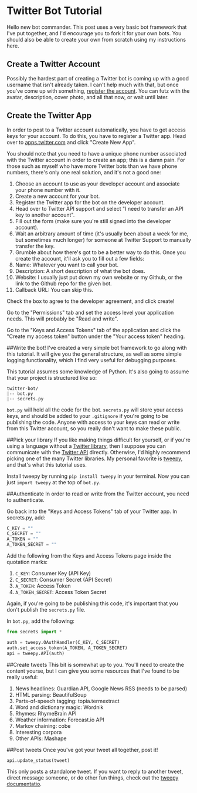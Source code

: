 # Twitter Bot Tutorial

Hello new bot commander. This post uses a very basic bot framework that I've put together, and I'd encourage you to fork it for your own bots. You should also be able to create your own from scratch using my instructions here.

## Create a Twitter Account
Possibly the hardest part of creating a Twitter bot is coming up with a good username that isn't already taken. I can't help much with that, but once you've come up with something, [register the account](https://twitter.com/). You can futz with the avatar, description, cover photo, and all that now, or wait until later.

## Create the Twitter App
In order to post to a Twitter account automatically, you have to get access keys for your account. To do this, you have to register a Twitter app. Head over to [apps.twitter.com](apps.twitter.com) and click "Create New App".

You should note that you need to have a unique phone number associated with the Twitter account in order to create an app; this is a damn pain. For those such as myself who have more Twitter bots than we have phone numbers, there's only one real solution, and it's not a good one:

1. Choose an account to use as your developer account and associate your phone number with it.
2. Create a new account for your bot.
3. Register the Twitter app for the bot on the developer account.
4. Head over to Twitter API support and select "I need to transfer an API key to another account".
5. Fill out the form (make sure you're still signed into the developer account).
6. Wait an arbitrary amount of time (it's usually been about a week for me, but sometimes much longer) for someone at Twitter Support to manually transfer the key.
7. Grumble about how there's got to be a better way to do this.
Once you create the account, it'll ask you to fill out a few fields:
1. Name: Whatever you want to call your bot.
2. Description: A short description of what the bot does.
3. Website: I usually just put down my own website or my Github, or the link to the Github repo for the given bot.
4. Callback URL: You can skip this.

Check the box to agree to the developer agreement, and click create!

Go to the "Permissions" tab and set the access level your application needs. This will probably be "Read and write".

Go to the "Keys and Access Tokens" tab of the application and click the "Create my access token" button under the "Your access token" heading.

##Write the bot! 
I've created a very simple bot framework to go along with this tutorial. It will give you the general structure, as well as some simple logging functionality, which I find very useful for debugging purposes.

This tutorial assumes some knowledge of Python. It's also going to assume that your project is structured like so:
```
twitter-bot/  
|-- bot.py
|-- secrets.py
```
`bot.py` will hold all the code for the bot. `secrets.py` will store your access keys, and should be added to your `.gitignore` if you're going to be publishing the code. Anyone with access to your keys can read or write from this Twitter account, so you really don't want to make these public.

##Pick your library
If you like making things difficult for yourself, or if you're using a language without a [Twitter library](https://dev.twitter.com/resources/twitter-libraries), then I suppose you can communicate with the [Twitter API](https://dev.twitter.com/rest/public) directly. Otherwise, I'd highly recommend picking one of the many Twitter libraries. My personal favorite is [tweepy](http://www.tweepy.org/), and that's what this tutorial uses.

Install tweepy by running `pip install tweepy` in your terminal. Now you can just `import tweepy` at the top of `bot.py`.

##Authenticate
In order to read or write from the Twitter account, you need to authenticate.

Go back into the "Keys and Access Tokens" tab of your Twitter app. In secrets.py, add:
```python
C_KEY = ""  
C_SECRET = ""  
A_TOKEN = ""  
A_TOKEN_SECRET = ""  
```
Add the following from the Keys and Access Tokens page inside the quotation marks:
1. `C_KEY`: Consumer Key (API Key)
2. `C_SECRET`: Consumer Secret (API Secret)
3. `A_TOKEN`: Access Token
4. `A_TOKEN_SECRET`: Access Token Secret

Again, if you're going to be publishing this code, it's important that you don't publish the `secrets.py` file.

In `bot.py`, add the following:
```python
from secrets import *

auth = tweepy.OAuthHandler(C_KEY, C_SECRET)  
auth.set_access_token(A_TOKEN, A_TOKEN_SECRET)  
api = tweepy.API(auth) 
```

##Create tweets
This bit is somewhat up to you. You'll need to create the content yourse, but I can give you some resources that I've found to be really useful:
1. News headlines: Guardian API, Google News RSS (needs to be parsed)
2. HTML parsing: BeautifulSoup
3. Parts-of-speech tagging: topia.termextract
4. Word and dictionary magic: Wordnik
5. Rhymes: RhymeBrain API
6. Weather information: Forecast.io API
7. Markov chaining: cobe
8. Interesting corpora
9. Other APIs: Mashape

##Post tweets
Once you've got your tweet all together, post it!
```python
api.update_status(tweet)
```
This only posts a standalone tweet. If you want to reply to another tweet, direct message someone, or do other fun things, check out the [tweepy documentatio](nhttp://docs.tweepy.org/en/latest/api.html).




